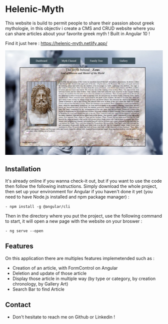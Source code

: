 # Helenic-Myth


This website is build to permit people to share their passion about greek mythologie, in this objectiv i create a CMS and CRUD website where you can share articles about your favorite greek myth !
Built in Angular 10 !

Find it just here : https://helenic-myth.netlify.app/
<p align="center"><img src="src/assets/read-me/Detail.PNG"\></p>

## Installation
It's already online if you wanna check-it out, but if you want to use the code then follow the following instructions. 
Simply download the whole project, then set up your environment for Angular if you haven't done it yet (you need to have Node.js installed and npm package manager) :
 ```
- npm install -g @angular/cli
 ```
Then in the directory where you put the project, use the following command to start, it will open a new page with the website on your broswer :
 ```
- ng serve --open
 ```


## Features
On this application there are multiples features implemetended such as :
 - Creation of an article, with FormControl on Angular
 - Deletion and update of those article
 - Display those article in multiple way (by type or category, by creation chronology, by Gallery Art)
 - Search Bar to find Article


## Contact
- Don't hesitate to reach me on Github or Linkedin !



